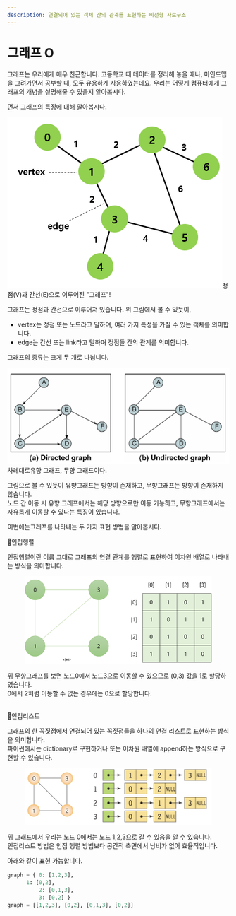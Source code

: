```yaml
---
description: 연결되어 있는 객체 간의 관계를 표현하는 비선형 자료구조
---
```


# 그래프 O

그래프는 우리에게 매우 친근합니다. 고등학교 때 데이터를 정리해 놓을 때나, 마인드맵을 그려가면서 공부할 때, 모두 유용하게 사용하였는데요. 우리는 어떻게 컴퓨터에게 그래프의 개념을 설명해줄 수 있을지  알아봅시다.

먼저 그래프의 특징에 대해 알아봅시다.

![](<../.gitbook/assets/image (16).png>)정점(V)과 간선(E)으로 이루어진 "그래프"!

그래프는 정점과 간선으로 이루어져 있습니다. 위 그림에서 볼 수 있듯이,

* vertex는 정점 또는 노드라고 말하며, 여러 가지 특성을 가질 수 있는 객체를 의미합니다.
* edge는 간선 또는 link라고 말하며 정점들 간의 관계를 의미합니다.

그래프의 종류는 크게 두 개로 나뉩니다.

![](<../.gitbook/assets/image (2) (3).png>)차례대로유향 그래프, 무향 그래프이다.

그림으로 볼 수 있듯이 유향그래프는 방향이 존재하고, 무향그래프는 방향이 존재하지 않습니다.\
노드 간 이동 시 유향 그래프에서는 해당 방향으로만 이동 가능하고, 무향그래프에서는 자유롭게 이동할 수 있다는 특징이 있습니다.



이번에는그래프를 나타내는 두 가지 표현 방법을 알아봅시다.

📌인접행렬

인접행렬이란 이름 그대로 그래프의 연결 관계를 행렬로 표현하여 이차원 배열로 나타내는 방식을 의미합니다.

<figure><img src="../.gitbook/assets/image (1) (1).png" alt=""><figcaption></figcaption></figure>

위 무향그래프를 보면 노드0에서 노드3으로 이동할 수 있으므로 (0,3) 값을 1로 할당하였습니다. \
0에서 2처럼 이동할 수 없는 경우에는 0으로 할당합니다.

\
📌인접리스트

그래프의 한 꼭짓점에서 연결되어 있는 꼭짓점들을 하나의 연결 리스트로 표현하는 방식을 의미합니다.\
파이썬에서는 dictionary로 구현하거나 또는 이차원 배열에 append하는 방식으로 구현할 수 있습니다.

<figure><img src="../.gitbook/assets/image (17).png" alt=""><figcaption></figcaption></figure>

위 그래프에서 우리는 노드 0에서는 노드 1,2,3으로 갈 수 있음을 알 수 있습니다.\
인접리스트 방법은 인접 행렬 방법보다 공간적 측면에서 낭비가 없어 효율적입니다.

아래와 같이 표현 가능합니다.

```python
graph = { 0: [1,2,3], 
	  1: [0,2], 
          2: [0,1,3],
          3: [0,2] }
graph = [[1,2,3], [0,2], [0,1,3], [0,2]]
```

